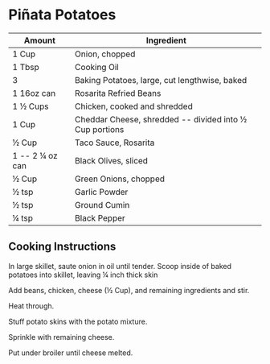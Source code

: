 # Piñata Potatoes

|Amount|Ingredient|
|----|----|
1 Cup | Onion, chopped
1 Tbsp | Cooking Oil
3 | Baking Potatoes, large, cut lengthwise, baked
1 16oz can | Rosarita Refried Beans
1 ½ Cups | Chicken, cooked and shredded
1 Cup | Cheddar Cheese, shredded -- divided into ½ Cup portions
½ Cup | Taco Sauce, Rosarita
1 -- 2 ¼ oz  can | Black Olives, sliced
½ Cup | Green Onions, chopped
½ tsp | Garlic Powder
½ tsp | Ground Cumin
¼ tsp | Black Pepper

## Cooking Instructions
In large skillet, saute onion in oil until tender.
Scoop inside of baked potatoes into skillet, leaving ¼ inch thick skin

Add beans, chicken, cheese (½ Cup), and remaining ingredients and stir.

Heat through.

Stuff potato skins with the potato mixture.

Sprinkle with remaining cheese.

Put under broiler until cheese melted.

